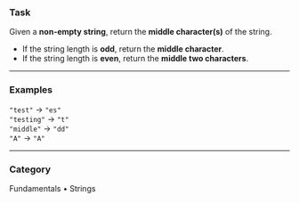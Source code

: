 ### Task
Given a **non-empty string**, return the **middle character(s)** of the string.

- If the string length is **odd**, return the **middle character**.  
- If the string length is **even**, return the **middle two characters**.

---

### Examples

`"test"` → `"es"`  
`"testing"` → `"t"`  
`"middle"` → `"dd"`  
`"A"` → `"A"`

---

### Category
Fundamentals • Strings
